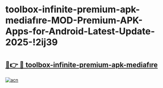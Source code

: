 # toolbox-infinite-premium-apk-mediafıre-MOD-Premium-APK-Apps-for-Android-Latest-Update-2025-!2ij39

# <h2><a href="https://f4rkfd.esa.edu.pl?title=toolbox-infinite-premium-apk-mediafıre&ref=2ij39">🔗👉 🔴 toolbox-infinite-premium-apk-mediafıre</a></h2>

[![acn](https://github.com/user-attachments/assets/0f9c940e-d8b0-45ae-aac7-cd30a18b3e1c)](https://f4rkfd.esa.edu.pl?title=toolbox-infinite-premium-apk-mediafıre&ref=2ij39)

